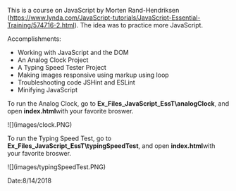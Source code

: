 This is a course on JavaScript by Morten Rand-Hendriksen (https://www.lynda.com/JavaScript-tutorials/JavaScript-Essential-Training/574716-2.html).
The idea was to practice more JavaScript.

<p>Accomplishments:</p>
<ul>
    <li>Working with JavaScript and the DOM</li>
    <li>An Analog Clock Project</li>
    <li>A Typing Speed Tester Project</li>
    <li>Making images responsive using markup using loop</li>
    <li>Troubleshooting code JSHint and ESLint</li>
    <li>Minifying JavaScript</li>
</ul>

<p>To run the Analog Clock, go to <b>Ex_Files_JavaScript_EssT\analogClock</b>, and open <b>index.html</b>with your favorite broswer.</P>
![](images/clock.PNG)

<p>To run the Typing Speed Test, go to <b>Ex_Files_JavaScript_EssT\typingSpeedTest</b>, and open <b>index.html</b>with your favorite broswer.</P>
![](images/typingSpeedTest.PNG)


Date:8/14/2018